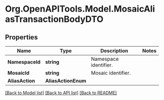 # Org.OpenAPITools.Model.MosaicAliasTransactionBodyDTO

## Properties

Name | Type | Description | Notes
------------ | ------------- | ------------- | -------------
**NamespaceId** | **string** | Namespace identifier. | 
**MosaicId** | **string** | Mosaic identifier. | 
**AliasAction** | **AliasActionEnum** |  | 

[[Back to Model list]](../README.md#documentation-for-models) [[Back to API list]](../README.md#documentation-for-api-endpoints) [[Back to README]](../README.md)

